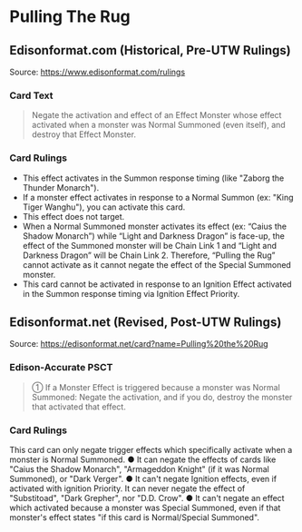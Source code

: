 # Pulling The Rug

## Edisonformat.com (Historical, Pre-UTW Rulings)

Source: https://www.edisonformat.com/rulings

### Card Text

> Negate the activation and effect of an Effect Monster whose effect activated when a monster was Normal Summoned (even itself), and destroy that Effect Monster.

### Card Rulings

*   This effect activates in the Summon response timing (like "Zaborg the Thunder Monarch").
*   If a monster effect activates in response to a Normal Summon (ex: "King Tiger Wanghu"), you can activate this card.
*   This effect does not target.
*   When a Normal Summoned monster activates its effect (ex: “Caius the Shadow Monarch”) while “Light and Darkness Dragon” is face-up, the effect of the Summoned monster will be Chain Link 1 and “Light and Darkness Dragon” will be Chain Link 2. Therefore, “Pulling the Rug” cannot activate as it cannot negate the effect of the Special Summoned monster.
*   This card cannot be activated in response to an Ignition Effect activated in the Summon response timing via Ignition Effect Priority.

## Edisonformat.net (Revised, Post-UTW Rulings)

Source: https://edisonformat.net/card?name=Pulling%20the%20Rug

### Edison-Accurate PSCT

> ① If a Monster Effect is triggered because a monster was Normal Summoned:
> Negate the activation, and if you do, destroy the monster that activated that effect.

### Card Rulings

This card can only negate trigger effects which specifically activate when a monster is Normal Summoned.
● It can negate the effects of cards like "Caius the Shadow Monarch", "Armageddon Knight" (if it was Normal Summoned), or "Dark Verger".
● It can't negate Ignition effects, even if activated with ignition Priority.
It can never negate the effect of "Substitoad", "Dark Grepher", nor "D.D. Crow".
● It can't negate an effect which activated because a monster was Special Summoned, even if that monster's effect states "if this card is Normal/Special Summoned".
            